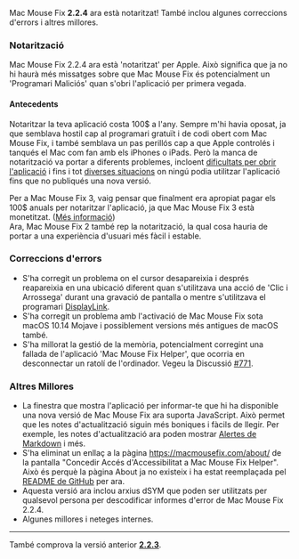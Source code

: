 Mac Mouse Fix **2.2.4** ara està notaritzat! També inclou algunes correccions d'errors i altres millores.

### **Notarització**

Mac Mouse Fix 2.2.4 ara està 'notaritzat' per Apple. Això significa que ja no hi haurà més missatges sobre que Mac Mouse Fix és potencialment un 'Programari Maliciós' quan s'obri l'aplicació per primera vegada.

#### Antecedents

Notaritzar la teva aplicació costa 100$ a l'any. Sempre m'hi havia oposat, ja que semblava hostil cap al programari gratuït i de codi obert com Mac Mouse Fix, i també semblava un pas perillós cap a que Apple controlés i tanqués el Mac com fan amb els iPhones o iPads. Però la manca de notarització va portar a diferents problemes, incloent [dificultats per obrir l'aplicació](https://github.com/noah-nuebling/mac-mouse-fix/discussions/114) i fins i tot [diverses situacions](https://github.com/noah-nuebling/mac-mouse-fix/issues/95) on ningú podia utilitzar l'aplicació fins que no publiqués una nova versió.

Per a Mac Mouse Fix 3, vaig pensar que finalment era apropiat pagar els 100$ anuals per notaritzar l'aplicació, ja que Mac Mouse Fix 3 està monetitzat. ([Més informació](https://github.com/noah-nuebling/mac-mouse-fix/releases/tag/3.0.0)) \
Ara, Mac Mouse Fix 2 també rep la notarització, la qual cosa hauria de portar a una experiència d'usuari més fàcil i estable.

### **Correccions d'errors**

- S'ha corregit un problema on el cursor desapareixia i després reapareixia en una ubicació diferent quan s'utilitzava una acció de 'Clic i Arrossega' durant una gravació de pantalla o mentre s'utilitzava el programari [DisplayLink](https://www.synaptics.com/products/displaylink-graphics).
- S'ha corregit un problema amb l'activació de Mac Mouse Fix sota macOS 10.14 Mojave i possiblement versions més antigues de macOS també.
- S'ha millorat la gestió de la memòria, potencialment corregint una fallada de l'aplicació 'Mac Mouse Fix Helper', que ocorria en desconnectar un ratolí de l'ordinador. Vegeu la Discussió [#771](https://github.com/noah-nuebling/mac-mouse-fix/discussions/771).

### **Altres Millores**

- La finestra que mostra l'aplicació per informar-te que hi ha disponible una nova versió de Mac Mouse Fix ara suporta JavaScript. Això permet que les notes d'actualització siguin més boniques i fàcils de llegir. Per exemple, les notes d'actualització ara poden mostrar [Alertes de Markdown](https://github.com/orgs/community/discussions/16925) i més.
- S'ha eliminat un enllaç a la pàgina https://macmousefix.com/about/ de la pantalla "Concedir Accés d'Accessibilitat a Mac Mouse Fix Helper". Això és perquè la pàgina About ja no existeix i ha estat reemplaçada pel [README de GitHub](https://github.com/noah-nuebling/mac-mouse-fix) per ara.
- Aquesta versió ara inclou arxius dSYM que poden ser utilitzats per qualsevol persona per descodificar informes d'error de Mac Mouse Fix 2.2.4.
- Algunes millores i neteges internes.

---

També comprova la versió anterior [**2.2.3**](https://github.com/noah-nuebling/mac-mouse-fix/releases/tag/2.2.3).